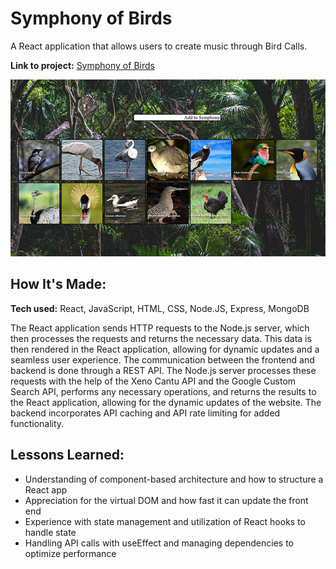 ﻿# Symphony of Birds
A React application that allows users to create music through Bird Calls.

**Link to project:** [Symphony of Birds](https://symphony-of-birds.netlify.app/)

<p align="center">
  <a href="https://symphony-of-birds.netlify.app/">
    <img src="symphony-of-birds-preview.PNG" max-width="1000px" alt="Preview"/>
  </a>
</p>

## How It's Made:

**Tech used:** React, JavaScript, HTML, CSS, Node.JS, Express, MongoDB

The React application sends HTTP requests to the Node.js server, which then processes the requests and returns the necessary data. This data is then rendered in the React application, allowing for dynamic updates and a seamless user experience. The communication between the frontend and backend is done through a REST API. The Node.js server processes these requests with the help of the Xeno Cantu API and the Google Custom Search API, performs any necessary operations, and returns the results to the React application, allowing for the dynamic updates of the website. The backend incorporates API caching and API rate limiting for added functionality.

## Lessons Learned:

- Understanding of component-based architecture and how to structure a React app
- Appreciation for the virtual DOM and how fast it can update the front end
- Experience with state management and utilization of React hooks to handle state
- Handling API calls with useEffect and managing dependencies to optimize performance
